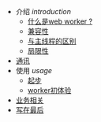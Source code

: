 * 介绍 *introduction*
	* [什么是web worker ?](/worker/introduction/what.md)
	* [兼容性](/worker/introduction/compatible.md)
	* [与主线程的区别](/worker/introduction/different.md)
	* [局限性](/worker/introduction/merits.md)
* [通讯](/worker/communication.md)
* 使用 *usage*
	* [起步](/worker/usage/setup.md)
	* [worker初体验](/worker/usage/structure.md)
* [业务相关](/worker/finchat.md)
* [写在最后](/worker/end.md)